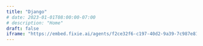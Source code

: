 ```yaml
---
title: "Django"
# date: 2023-01-01T08:00:00-07:00
# description: "Home"
draft: false
iframe: "https://embed.fixie.ai/agents/f2ce32f6-c197-40d2-9a39-7c987e81e42e?debug=1"
---
```

